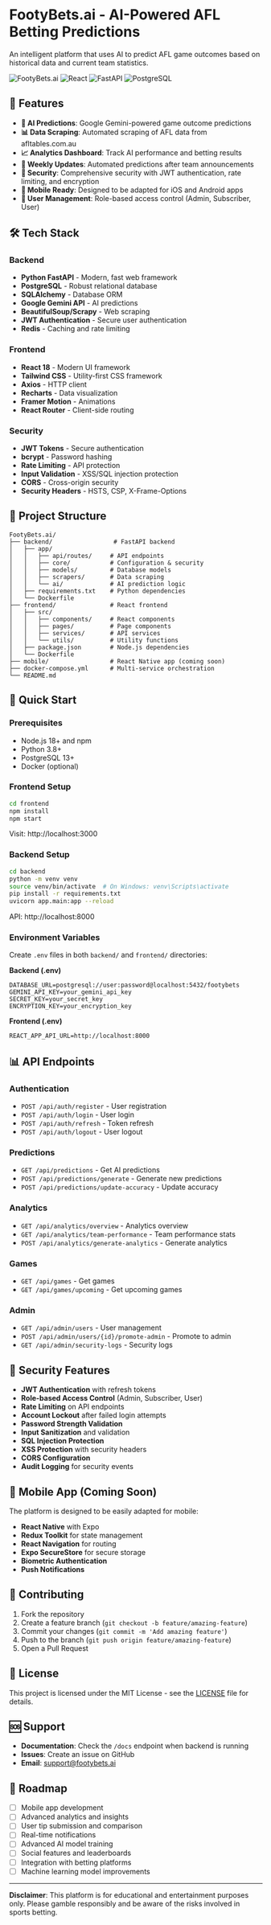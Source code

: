 # FootyBets.ai - AI-Powered AFL Betting Predictions

An intelligent platform that uses AI to predict AFL game outcomes based on historical data and current team statistics.

![FootyBets.ai](https://img.shields.io/badge/FootyBets-AI%20Predictions-blue)
![React](https://img.shields.io/badge/React-18.2.0-blue)
![FastAPI](https://img.shields.io/badge/FastAPI-0.104.1-green)
![PostgreSQL](https://img.shields.io/badge/PostgreSQL-13+-blue)

## 🚀 Features

- **🤖 AI Predictions**: Google Gemini-powered game outcome predictions
- **📊 Data Scraping**: Automated scraping of AFL data from afltables.com.au
- **📈 Analytics Dashboard**: Track AI performance and betting results
- **🔄 Weekly Updates**: Automated predictions after team announcements
- **🔐 Security**: Comprehensive security with JWT authentication, rate limiting, and encryption
- **📱 Mobile Ready**: Designed to be adapted for iOS and Android apps
- **👥 User Management**: Role-based access control (Admin, Subscriber, User)

## 🛠️ Tech Stack

### Backend
- **Python FastAPI** - Modern, fast web framework
- **PostgreSQL** - Robust relational database
- **SQLAlchemy** - Database ORM
- **Google Gemini API** - AI predictions
- **BeautifulSoup/Scrapy** - Web scraping
- **JWT Authentication** - Secure user authentication
- **Redis** - Caching and rate limiting

### Frontend
- **React 18** - Modern UI framework
- **Tailwind CSS** - Utility-first CSS framework
- **Axios** - HTTP client
- **Recharts** - Data visualization
- **Framer Motion** - Animations
- **React Router** - Client-side routing

### Security
- **JWT Tokens** - Secure authentication
- **bcrypt** - Password hashing
- **Rate Limiting** - API protection
- **Input Validation** - XSS/SQL injection protection
- **CORS** - Cross-origin security
- **Security Headers** - HSTS, CSP, X-Frame-Options

## 📁 Project Structure

```
FootyBets.ai/
├── backend/                 # FastAPI backend
│   ├── app/
│   │   ├── api/routes/     # API endpoints
│   │   ├── core/           # Configuration & security
│   │   ├── models/         # Database models
│   │   ├── scrapers/       # Data scraping
│   │   └── ai/             # AI prediction logic
│   ├── requirements.txt    # Python dependencies
│   └── Dockerfile
├── frontend/               # React frontend
│   ├── src/
│   │   ├── components/     # React components
│   │   ├── pages/          # Page components
│   │   ├── services/       # API services
│   │   └── utils/          # Utility functions
│   ├── package.json        # Node.js dependencies
│   └── Dockerfile
├── mobile/                 # React Native app (coming soon)
├── docker-compose.yml      # Multi-service orchestration
└── README.md
```

## 🚀 Quick Start

### Prerequisites
- Node.js 18+ and npm
- Python 3.8+
- PostgreSQL 13+
- Docker (optional)

### Frontend Setup
```bash
cd frontend
npm install
npm start
```
Visit: http://localhost:3000

### Backend Setup
```bash
cd backend
python -m venv venv
source venv/bin/activate  # On Windows: venv\Scripts\activate
pip install -r requirements.txt
uvicorn app.main:app --reload
```
API: http://localhost:8000

### Environment Variables
Create `.env` files in both `backend/` and `frontend/` directories:

**Backend (.env)**
```env
DATABASE_URL=postgresql://user:password@localhost:5432/footybets
GEMINI_API_KEY=your_gemini_api_key
SECRET_KEY=your_secret_key
ENCRYPTION_KEY=your_encryption_key
```

**Frontend (.env)**
```env
REACT_APP_API_URL=http://localhost:8000
```

## 📊 API Endpoints

### Authentication
- `POST /api/auth/register` - User registration
- `POST /api/auth/login` - User login
- `POST /api/auth/refresh` - Token refresh
- `POST /api/auth/logout` - User logout

### Predictions
- `GET /api/predictions` - Get AI predictions
- `POST /api/predictions/generate` - Generate new predictions
- `POST /api/predictions/update-accuracy` - Update accuracy

### Analytics
- `GET /api/analytics/overview` - Analytics overview
- `GET /api/analytics/team-performance` - Team performance stats
- `POST /api/analytics/generate-analytics` - Generate analytics

### Games
- `GET /api/games` - Get games
- `GET /api/games/upcoming` - Get upcoming games

### Admin
- `GET /api/admin/users` - User management
- `POST /api/admin/users/{id}/promote-admin` - Promote to admin
- `GET /api/admin/security-logs` - Security logs

## 🔐 Security Features

- **JWT Authentication** with refresh tokens
- **Role-based Access Control** (Admin, Subscriber, User)
- **Rate Limiting** on API endpoints
- **Account Lockout** after failed login attempts
- **Password Strength Validation**
- **Input Sanitization** and validation
- **SQL Injection Protection**
- **XSS Protection** with security headers
- **CORS Configuration**
- **Audit Logging** for security events

## 📱 Mobile App (Coming Soon)

The platform is designed to be easily adapted for mobile:
- **React Native** with Expo
- **Redux Toolkit** for state management
- **React Navigation** for routing
- **Expo SecureStore** for secure storage
- **Biometric Authentication**
- **Push Notifications**

## 🤝 Contributing

1. Fork the repository
2. Create a feature branch (`git checkout -b feature/amazing-feature`)
3. Commit your changes (`git commit -m 'Add amazing feature'`)
4. Push to the branch (`git push origin feature/amazing-feature`)
5. Open a Pull Request

## 📄 License

This project is licensed under the MIT License - see the [LICENSE](LICENSE) file for details.

## 🆘 Support

- **Documentation**: Check the `/docs` endpoint when backend is running
- **Issues**: Create an issue on GitHub
- **Email**: support@footybets.ai

## 🔮 Roadmap

- [ ] Mobile app development
- [ ] Advanced analytics and insights
- [ ] User tip submission and comparison
- [ ] Real-time notifications
- [ ] Advanced AI model training
- [ ] Social features and leaderboards
- [ ] Integration with betting platforms
- [ ] Machine learning model improvements

---

**Disclaimer**: This platform is for educational and entertainment purposes only. Please gamble responsibly and be aware of the risks involved in sports betting. 
